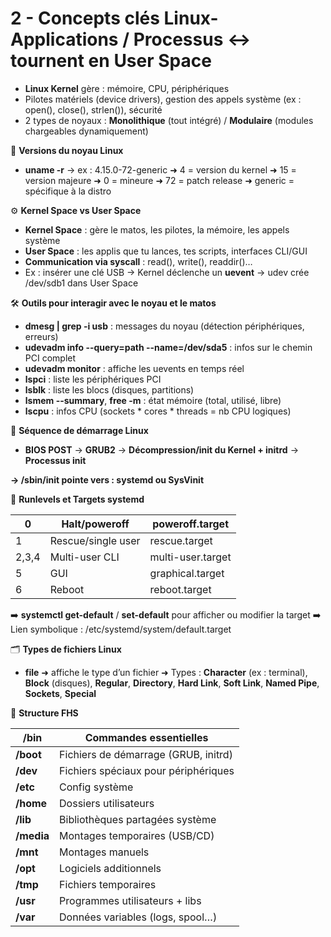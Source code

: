 # 2 - Concepts clés Linux- **Applications / Processus** ↔ tournent en **User Space**
- **Linux Kernel** gère : mémoire, CPU, périphériques
- Pilotes matériels (device drivers), gestion des appels système (ex : open(), close(), strlen()), sécurité
- 2 types de noyaux : **Monolithique** (tout intégré) / **Modulaire** (modules chargeables dynamiquement)



🧬 **Versions du noyau Linux**

- **uname -r** → ex : 4.15.0-72-generic ➜ 4 = version du kernel ➜ 15 = version majeure ➜ 0 = mineure ➜ 72 = patch release ➜ generic = spécifique à la distro



⚙️ **Kernel Space vs User Space**

- **Kernel Space** : gère le matos, les pilotes, la mémoire, les appels système
- **User Space** : les applis que tu lances, tes scripts, interfaces CLI/GUI
- **Communication via syscall** : read(), write(), readdir()…
- Ex : insérer une clé USB → Kernel déclenche un **uevent** → udev crée /dev/sdb1 dans User Space



🛠️ **Outils pour interagir avec le noyau et le matos**

- **dmesg | grep -i usb** : messages du noyau (détection périphériques, erreurs)
- **udevadm info --query=path --name=/dev/sda5** : infos sur le chemin PCI complet
- **udevadm monitor** : affiche les uevents en temps réel
- **lspci** : liste les périphériques PCI
- **lsblk** : liste les blocs (disques, partitions)
- **lsmem --summary**, **free -m** : état mémoire (total, utilisé, libre)
- **lscpu** : infos CPU (sockets * cores * threads = nb CPU logiques)



🚀 **Séquence de démarrage Linux**

- **BIOS POST** → **GRUB2** → **Décompression/init du Kernel + initrd** → **Processus init**

**→ /sbin/init pointe vers : systemd ou SysVinit**



🎯 **Runlevels et Targets systemd**

| 0     | Halt/poweroff      | poweroff.target   |
|-------|--------------------|-------------------|
| 1     | Rescue/single user | rescue.target     |
| 2,3,4 | Multi-user CLI     | multi-user.target |
| 5     | GUI                | graphical.target  |
| 6     | Reboot             | reboot.target     |

➡️ **systemctl get-default** / **set-default** pour afficher ou modifier la target ➡️ Lien symbolique : /etc/systemd/system/default.target



🗂️ **Types de fichiers Linux**

- **file** ➜ affiche le type d’un fichier ➜ Types : **Character** (ex : terminal), **Block** (disques), **Regular**, **Directory**, **Hard Link**, **Soft Link**, **Named Pipe**, **Sockets**, **Special**

📁 **Structure FHS**

| **/bin**   | Commandes essentielles               |
|------------|--------------------------------------|
| **/boot**  | Fichiers de démarrage (GRUB, initrd) |
| **/dev**   | Fichiers spéciaux pour périphériques |
| **/etc**   | Config système                       |
| **/home**  | Dossiers utilisateurs                |
| **/lib**   | Bibliothèques partagées système      |
| **/media** | Montages temporaires (USB/CD)        |
| **/mnt**   | Montages manuels                     |
| **/opt**   | Logiciels additionnels               |
| **/tmp**   | Fichiers temporaires                 |
| **/usr**   | Programmes utilisateurs + libs       |
| **/var**   | Données variables (logs, spool…)     |
